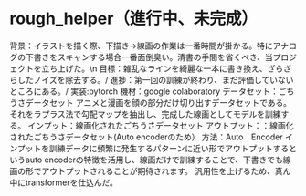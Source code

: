 # rough_helper（進行中、未完成）
背景：イラストを描く際、下描き→線画の作業は一番時間が掛かる。特にアナログの下書きをスキャンする場合一番面倒臭い。清書の手間を省くべき、当プロジェクトを立ち上げた。\n
目標：雑乱なラインを綺麗な一本に書き換え、ざらざらしたノイズを除去する。/
進捗：第一回の訓練が終わり、まだ評価していないところにある。/
実装:pytorch
機材：google colaboratory
データセット：ごちうさデータセット
アニメと漫画を顔の部分だけ切り出すデータセットである。それをラプラス法で勾配マップを抽出し、完成した線画としてモデルを訓練する。
インプット：線画化されたごちうさデータセット
アウトプット：：線画化されたごちうさデータセット(Auto encoderのため）
方法：Auto　Encoder
インプットを訓練データに頻繁に発生するパターンに近い形でアウトプットするというauto encoderの特徴を活用し、線画だけで訓練することで、下書きでも線画の形でアウトプットされることが期待されます。
汎用性を上げるため、真ん中にtransformerを仕込んだ。
